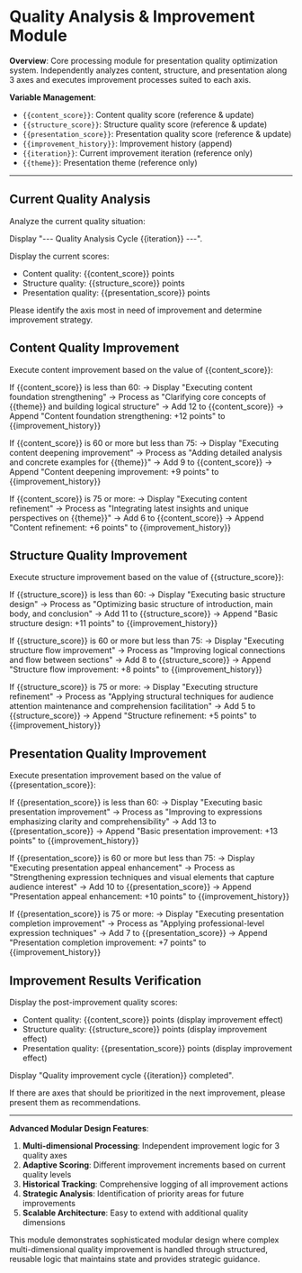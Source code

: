 # Quality Analysis & Improvement Module

**Overview**: Core processing module for presentation quality optimization system. Independently analyzes content, structure, and presentation along 3 axes and executes improvement processes suited to each axis.

**Variable Management**:
- `{{content_score}}`: Content quality score (reference & update)
- `{{structure_score}}`: Structure quality score (reference & update)
- `{{presentation_score}}`: Presentation quality score (reference & update)
- `{{improvement_history}}`: Improvement history (append)
- `{{iteration}}`: Current improvement iteration (reference only)
- `{{theme}}`: Presentation theme (reference only)

---

## Current Quality Analysis

Analyze the current quality situation:

Display "--- Quality Analysis Cycle {{iteration}} ---".

Display the current scores:
- Content quality: {{content_score}} points
- Structure quality: {{structure_score}} points
- Presentation quality: {{presentation_score}} points

Please identify the axis most in need of improvement and determine improvement strategy.

## Content Quality Improvement

Execute content improvement based on the value of {{content_score}}:

If {{content_score}} is less than 60:
→ Display "Executing content foundation strengthening"
→ Process as "Clarifying core concepts of {{theme}} and building logical structure"
→ Add 12 to {{content_score}}
→ Append "Content foundation strengthening: +12 points" to {{improvement_history}}

If {{content_score}} is 60 or more but less than 75:
→ Display "Executing content deepening improvement"
→ Process as "Adding detailed analysis and concrete examples for {{theme}}"
→ Add 9 to {{content_score}}
→ Append "Content deepening improvement: +9 points" to {{improvement_history}}

If {{content_score}} is 75 or more:
→ Display "Executing content refinement"
→ Process as "Integrating latest insights and unique perspectives on {{theme}}"
→ Add 6 to {{content_score}}
→ Append "Content refinement: +6 points" to {{improvement_history}}

## Structure Quality Improvement

Execute structure improvement based on the value of {{structure_score}}:

If {{structure_score}} is less than 60:
→ Display "Executing basic structure design"
→ Process as "Optimizing basic structure of introduction, main body, and conclusion"
→ Add 11 to {{structure_score}}
→ Append "Basic structure design: +11 points" to {{improvement_history}}

If {{structure_score}} is 60 or more but less than 75:
→ Display "Executing structure flow improvement"
→ Process as "Improving logical connections and flow between sections"
→ Add 8 to {{structure_score}}
→ Append "Structure flow improvement: +8 points" to {{improvement_history}}

If {{structure_score}} is 75 or more:
→ Display "Executing structure refinement"
→ Process as "Applying structural techniques for audience attention maintenance and comprehension facilitation"
→ Add 5 to {{structure_score}}
→ Append "Structure refinement: +5 points" to {{improvement_history}}

## Presentation Quality Improvement

Execute presentation improvement based on the value of {{presentation_score}}:

If {{presentation_score}} is less than 60:
→ Display "Executing basic presentation improvement"
→ Process as "Improving to expressions emphasizing clarity and comprehensibility"
→ Add 13 to {{presentation_score}}
→ Append "Basic presentation improvement: +13 points" to {{improvement_history}}

If {{presentation_score}} is 60 or more but less than 75:
→ Display "Executing presentation appeal enhancement"
→ Process as "Strengthening expression techniques and visual elements that capture audience interest"
→ Add 10 to {{presentation_score}}
→ Append "Presentation appeal enhancement: +10 points" to {{improvement_history}}

If {{presentation_score}} is 75 or more:
→ Display "Executing presentation completion improvement"
→ Process as "Applying professional-level expression techniques"
→ Add 7 to {{presentation_score}}
→ Append "Presentation completion improvement: +7 points" to {{improvement_history}}

## Improvement Results Verification

Display the post-improvement quality scores:
- Content quality: {{content_score}} points (display improvement effect)
- Structure quality: {{structure_score}} points (display improvement effect)
- Presentation quality: {{presentation_score}} points (display improvement effect)

Display "Quality improvement cycle {{iteration}} completed".

If there are axes that should be prioritized in the next improvement, please present them as recommendations.

---

**Advanced Modular Design Features**:
1. **Multi-dimensional Processing**: Independent improvement logic for 3 quality axes
2. **Adaptive Scoring**: Different improvement increments based on current quality levels
3. **Historical Tracking**: Comprehensive logging of all improvement actions
4. **Strategic Analysis**: Identification of priority areas for future improvements
5. **Scalable Architecture**: Easy to extend with additional quality dimensions

This module demonstrates sophisticated modular design where complex multi-dimensional quality improvement is handled through structured, reusable logic that maintains state and provides strategic guidance.